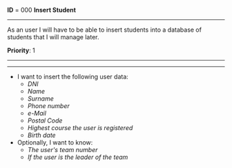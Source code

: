 **ID** = 000 **Insert Student**

---

As an user I will have to be able to insert students into a database of students that I will manage later.

**Priority**: 1

---

---

  * I want to insert the following user data:
    * _DNI_
    * _Name_
    * _Surname_
    * _Phone number_
    * _e-Mail_
    * _Postal Code_
    * _Highest course the user is registered_
    * _Birth date_
  * Optionally, I want to know:
    * _The user's team number_
    * _If the user is the leader of the team_
